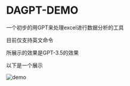 # DAGPT-DEMO

一个初步的用GPT来处理excel进行数据分析的工具

目前仅支持英文命令

所展示的效果是GPT-3.5的效果

以下是一个展示

![demo](./demo.gif)





